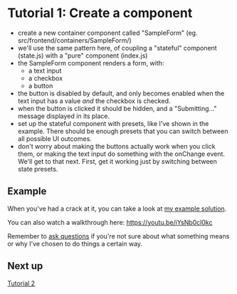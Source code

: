 # Tutorial 1: Create a component

- create a new container component called "SampleForm" (eg. src/frontend/containers/SampleForm/)
- we'll use the same pattern here, of coupling a "stateful" component (state.js) with a "pure" component (index.js)
- the SampleForm component renders a form, with:
  - a text input
  - a checkbox
  - a button
- the button is disabled by default, and only becomes enabled when the text input has a value *and* the checkbox is checked.
- when the button is clicked it should be hidden, and a "Submitting..." message displayed in its place.
- set up the stateful component with presets, like I've shown in the example. There should be enough presets that you can switch between all possible UI outcomes.
- don't worry about making the buttons actually work when you click them, or making the text input do something with the onChange event. We'll get to that next. First, get it working just by switching between state presets.

## Example

When you've had a crack at it, you can take a look at [my example solution](https://github.com/joshwnj/react-starter/compare/tutorial-1-end).

You can also watch a walkthrough here: https://youtu.be/iYsNb0cl0kc

Remember to [ask questions](https://github.com/joshwnj/react-starter/issues/new) if you're not sure about what something means or why I've chosen to do things a certain way.

## Next up

[Tutorial 2](./2.md)
